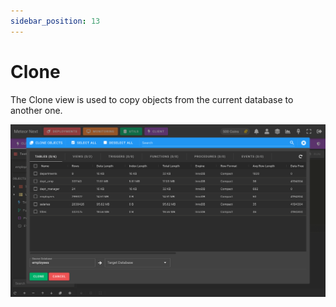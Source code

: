 ```yaml
---
sidebar_position: 13
---
```


# Clone

The Clone view is used to copy objects from the current database to another one.

![alt text](../../../assets/client/client-clone.png "Client - Clone")